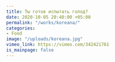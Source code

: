 ```yaml
---
title: Ты готов испытать голод?
date: 2020-10-05 20:40:00 +05:00
permalink: "/works/koreana/"
categories:
- Food
image: "/uploads/koreana.jpg"
vimeo_link: https://vimeo.com/342421761
is_mainpage: false
---
```


